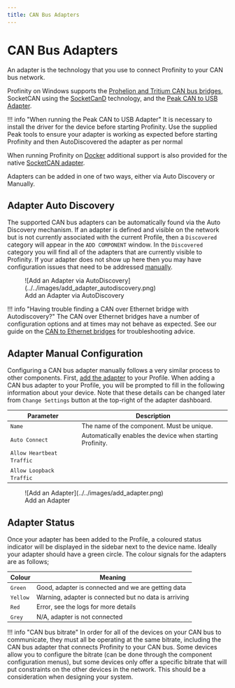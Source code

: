 ```yaml
---
title: CAN Bus Adapters
---
```


# CAN Bus Adapters

An adapter is the technology that you use to connect Profinity to your CAN bus network.  

Profinity on Windows supports the [Prohelion and Tritium CAN bus bridges](../../../../CAN_Bridge/index.md), SocketCAN using the [SocketCanD](https://github.com/linux-can/socketcand) technology, and the [Peak CAN to USB Adapter](https://www.peak-system.com/PCAN-USB.199.0.html?&L=1).

!!! info "When running the Peak CAN to USB Adapter"
    It is necessary to install the driver for the device before starting Profinity.  Use the supplied Peak tools to ensure your adapter is working as expected before starting Profinity and then AutoDiscovered the adapter as per normal</p>

When running Profinity on [Docker](../../Getting_Started/Installation/Docker_Installation.md) additional support is also provided for the native [SocketCAN adapter](https://docs.kernel.org/networking/can.html).

Adapters can be added in one of two ways, either via Auto Discovery or Manually.

## Adapter Auto Discovery

The supported CAN bus adapters can be automatically found via the Auto Discovery mechanism. If an adapter is defined and visible on the network but is not currently associated with the current Profile, then a `Discovered` category will appear in the `ADD COMPONENT` window. In the `Discovered` category you will find all of the adapters that are currently visible to Profinity.  If your adapter does not show up here then you may have configuration issues that need to be addressed [manually](#adapter-manual-configuration).

<!-- Needs to be updated -->
<figure markdown>
![Add an Adapter via AutoDiscovery](../../images/add_adapter_autodiscovery.png)
<figcaption>Add an Adapter via AutoDiscovery</figcaption>
</figure>

!!! info "Having trouble finding a CAN over Ethernet bridge with Autodiscovery?"
    The CAN over Ethernet bridges have a number of configuration options and at times may not behave as expected.  See our guide on the [CAN to Ethernet bridges](../../../../FAQs/CAN_bus_Adapters/CAN_Ethernet_Bridge/index.md) for troubleshooting advice.

## Adapter Manual Configuration

Configuring a CAN bus adapter manually follows a very similar process to other components. First, [add the adapter](../../Getting_Started/Adding_New_Components.md) to your Profile. When adding a CAN bus adapter to your Profile, you will be prompted to fill in the following information about your device. Note that these details can be changed later from `Change Settings` button at the top-right of the adapter dashboard.

|Parameter                | Description                                               |
|-------------------------|-----------------------------------------------------------|
|`Name`                   | The name of the component. Must be unique.                |
|`Auto Connect`           | Automatically enables the device when starting Profinity. |
|`Allow Heartbeat Traffic`|  |
|`Allow Loopback Traffic` |  |


<!-- Needs updating -->
<figure markdown>
![Add an Adapter](../../images/add_adapter.png)
<figcaption>Add an Adapter</figcaption>
</figure>


## Adapter Status

Once your adapter has been added to the Profile, a coloured status indicator will be displayed in the sidebar next to the device name.  Ideally your adapter should have a green circle. The colour signals for the adapters are as follows;

| Colour   | Meaning                                               |
| -------- | ----------------------------------------------------- |
| `Green`  | Good, adapter is connected and we are getting data    |
| `Yellow` | Warning, adapter is connected but no data is arriving |
| `Red`    | Error, see the logs for more details                  | 
| `Grey`   | N/A, adapter is not connected                         |

!!! info "CAN bus bitrate"
    In order for all of the devices on your CAN bus to communicate, they must all be operating at the same bitrate, including the CAN bus adapter that connects Profinity to your CAN bus. Some devices allow you to configure the bitrate (can be done through the component configuration menus), but some devices only offer a specific bitrate that will put constraints on the other devices in the network. This should be a consideration when designing your system.